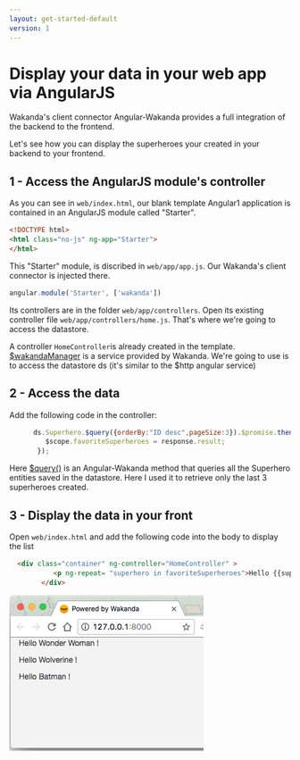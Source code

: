 ```yaml
---
layout: get-started-default
version: 1
---
```


# Display your data in your web app via AngularJS

Wakanda's client connector Angular-Wakanda provides a full integration of the backend to the frontend. 

Let's see how you can display the superheroes your created in your backend to your frontend.


## 1 - Access the AngularJS module's controller

As you can see in `web/index.html`, our blank template Angular1 application is contained in an AngularJS module called "Starter".

```html
<!DOCTYPE html>
<html class="no-js" ng-app="Starter">
</html>
```

This "Starter" module, is discribed in `web/app/app.js`. Our Wakanda's client connector is injected there. 

```javascript
angular.module('Starter', ['wakanda'])
```

Its controllers are in the folder `web/app/controllers`.
Open its existing controller file `web/app/controllers/home.js`. That's where we're going to access the datastore.

A controller `HomeController`is already created in the template.
[$wakandaManager](https://wakanda.github.io/angular-wakanda/#/doc/api-reference/wakanda-manager) is a service provided by Wakanda. We're going to use is to access the datastore ds (it's similar to the $http angular service)

## 2 - Access the data

Add the following code in the controller:

```javascript
      ds.Superhero.$query({orderBy:"ID desc",pageSize:3}).$promise.then(function(response) {
         $scope.favoriteSuperheroes = response.result;
       });
```
Here [$query()](https://wakanda.github.io/angular-wakanda/#/doc/api-reference/dataclass) is an Angular-Wakanda method that queries all the Superhero entities saved in the datastore. Here I used it to retrieve only the last 3 superheroes created. 


## 3 - Display the data in your front

Open `web/index.html` and add the following code into the body to display the list

```html
  <div class="container" ng-controller="HomeController" >
           <p ng-repeat= "superhero in favoriteSuperheroes">Hello {{superhero.name}} !</p>
        </div>
```
<img src="/img/display-data-final.png" />

<!-- <div class="navigation-step">
  <a class="btn next-button" href="build-mobile-app.html">Step 5: Build your mobile app <i class="icon-chevron-right"></i></a>
</div> -->
